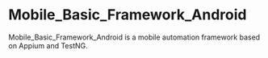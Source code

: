 # Mobile_Basic_Framework_Android
Mobile_Basic_Framework_Android is a mobile automation framework based on Appium and TestNG.
